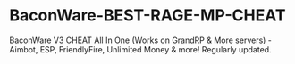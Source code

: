 # BaconWare-BEST-RAGE-MP-CHEAT
BaconWare V3 CHEAT All In One (Works on GrandRP &amp; More servers) - Aimbot, ESP, FriendlyFire, Unlimited Money &amp; more! Regularly updated.
